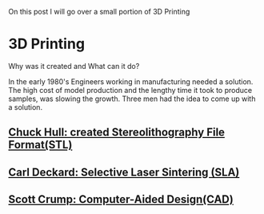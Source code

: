 On this post I will go over a small portion of 3D Printing


# 3D Printing

Why was it created and What can it do?

In the early 1980's Engineers working in manufacturing needed a solution. The high cost of model production and the lengthy time it took to produce samples, was slowing the growth.
Three men had the idea to come up with a solution. 

## [Chuck Hull: created Stereolithography File Format(STL)](http://www.historyofinformation.com/detail.php?id=3864) 
## [Carl Deckard: Selective Laser Sintering (SLA)](https://3dprintingindustry.com/news/carl-deckard-the-inventor-of-sls-passes-away-166853/)
## [Scott Crump: Computer-Aided Design(CAD)](https://www.industryweek.com/iw-manufacturing-hall-of-fame/article/21959134/manufacturing-hall-of-fame-2012-inductee-scott-crump)
